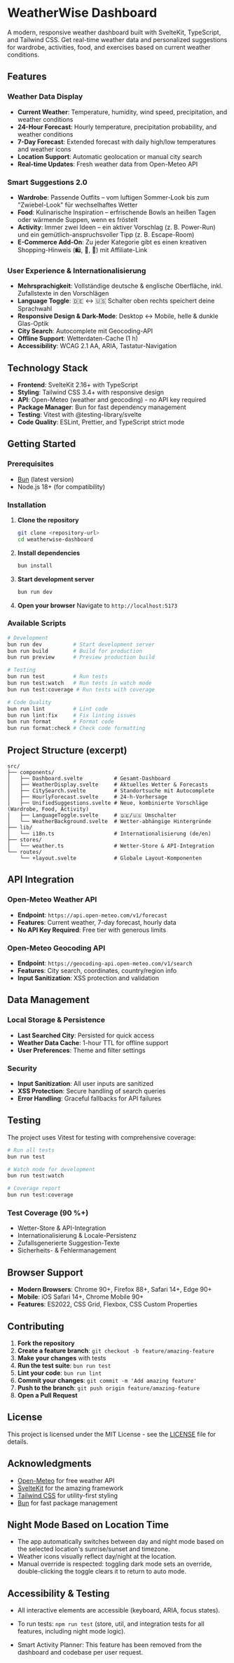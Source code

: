 # WeatherWise Dashboard

A modern, responsive weather dashboard built with SvelteKit, TypeScript, and Tailwind CSS. Get real-time weather data and personalized suggestions for wardrobe, activities, food, and exercises based on current weather conditions.

## Features

### Weather Data Display
- **Current Weather**: Temperature, humidity, wind speed, precipitation, and weather conditions
- **24-Hour Forecast**: Hourly temperature, precipitation probability, and weather conditions
- **7-Day Forecast**: Extended forecast with daily high/low temperatures and weather icons
- **Location Support**: Automatic geolocation or manual city search
- **Real-time Updates**: Fresh weather data from Open-Meteo API

### Smart Suggestions 2.0
- **Wardrobe**: Passende Outfits – vom luftigen Sommer-Look bis zum "Zwiebel-Look" für wechselhaftes Wetter  
- **Food**: Kulinarische Inspiration – erfrischende Bowls an heißen Tagen oder wärmende Suppen, wenn es fröstelt  
- **Activity**: Immer zwei Ideen – ein aktiver Vorschlag (z. B. Power-Run) und ein gemütlich-anspruchsvoller Tipp (z. B. Escape-Room)  
- **E-Commerce Add-On**: Zu jeder Kategorie gibt es einen kreativen Shopping-Hinweis (🛍️, 🍱, 🎒) mit Affiliate-Link

### User Experience & Internationalisierung
- **Mehrsprachigkeit**: Vollständige deutsche & englische Oberfläche, inkl. Zufallstexte in den Vorschlägen  
- **Language Toggle**: 🇩🇪 ↔ 🇺🇸 Schalter oben rechts speichert deine Sprachwahl  
- **Responsive Design & Dark-Mode**: Desktop ↔ Mobile, helle & dunkle Glas-Optik  
- **City Search**: Autocomplete mit Geocoding-API  
- **Offline Support**: Wetterdaten-Cache (1 h)  
- **Accessibility**: WCAG 2.1 AA, ARIA, Tastatur-Navigation

## Technology Stack

- **Frontend**: SvelteKit 2.16+ with TypeScript
- **Styling**: Tailwind CSS 3.4+ with responsive design
- **API**: Open-Meteo (weather and geocoding) - no API key required
- **Package Manager**: Bun for fast dependency management
- **Testing**: Vitest with @testing-library/svelte
- **Code Quality**: ESLint, Prettier, and TypeScript strict mode

## Getting Started

### Prerequisites
- [Bun](https://bun.sh/) (latest version)
- Node.js 18+ (for compatibility)

### Installation

1. **Clone the repository**
   ```bash
   git clone <repository-url>
   cd weatherwise-dashboard
   ```

2. **Install dependencies**
   ```bash
   bun install
   ```

3. **Start development server**
   ```bash
   bun run dev
   ```

4. **Open your browser**
   Navigate to `http://localhost:5173`

### Available Scripts

```bash
# Development
bun run dev          # Start development server
bun run build        # Build for production
bun run preview      # Preview production build

# Testing
bun run test         # Run tests
bun run test:watch   # Run tests in watch mode
bun run test:coverage # Run tests with coverage

# Code Quality
bun run lint         # Lint code
bun run lint:fix     # Fix linting issues
bun run format       # Format code
bun run format:check # Check code formatting
```

## Project Structure (excerpt)

```
src/
├── components/
│   ├── Dashboard.svelte          # Gesamt-Dashboard
│   ├── WeatherDisplay.svelte     # Aktuelles Wetter & Forecasts
│   ├── CitySearch.svelte         # Standortsuche mit Autocomplete
│   ├── HourlyForecast.svelte     # 24-h-Vorhersage
│   ├── UnifiedSuggestions.svelte # Neue, kombinierte Vorschläge (Wardrobe, Food, Activity)
│   ├── LanguageToggle.svelte     # 🇩🇪/🇺🇸 Umschalter
│   └── WeatherBackground.svelte  # Wetter-abhängige Hintergründe
├── lib/
│   └── i18n.ts                   # Internationalisierung (de/en)
├── stores/
│   └── weather.ts                # Wetter-Store & API-Integration
└── routes/
    └── +layout.svelte            # Globale Layout-Komponenten
```

## API Integration

### Open-Meteo Weather API
- **Endpoint**: `https://api.open-meteo.com/v1/forecast`
- **Features**: Current weather, 7-day forecast, hourly data
- **No API Key Required**: Free tier with generous limits

### Open-Meteo Geocoding API
- **Endpoint**: `https://geocoding-api.open-meteo.com/v1/search`
- **Features**: City search, coordinates, country/region info
- **Input Sanitization**: XSS protection and validation

## Data Management

### Local Storage & Persistence
- **Last Searched City**: Persisted for quick access
- **Weather Data Cache**: 1-hour TTL for offline support
- **User Preferences**: Theme and filter settings

### Security
- **Input Sanitization**: All user inputs are sanitized
- **XSS Protection**: Secure handling of search queries
- **Error Handling**: Graceful fallbacks for API failures

## Testing

The project uses Vitest for testing with comprehensive coverage:

```bash
# Run all tests
bun run test

# Watch mode for development
bun run test:watch

# Coverage report
bun run test:coverage
```

### Test Coverage (90 %+)
- Wetter-Store & API-Integration  
- Internationalisierung & Locale-Persistenz  
- Zufallsgenerierte Suggestion-Texte  
- Sicherheits- & Fehlermanagement

## Browser Support

- **Modern Browsers**: Chrome 90+, Firefox 88+, Safari 14+, Edge 90+
- **Mobile**: iOS Safari 14+, Chrome Mobile 90+
- **Features**: ES2022, CSS Grid, Flexbox, CSS Custom Properties

## Contributing

1. **Fork the repository**
2. **Create a feature branch**: `git checkout -b feature/amazing-feature`
3. **Make your changes** with tests
4. **Run the test suite**: `bun run test`
5. **Lint your code**: `bun run lint`
6. **Commit your changes**: `git commit -m 'Add amazing feature'`
7. **Push to the branch**: `git push origin feature/amazing-feature`
8. **Open a Pull Request**

## License

This project is licensed under the MIT License - see the [LICENSE](LICENSE) file for details.

## Acknowledgments

- [Open-Meteo](https://open-meteo.com/) for free weather API
- [SvelteKit](https://kit.svelte.dev/) for the amazing framework
- [Tailwind CSS](https://tailwindcss.com/) for utility-first styling
- [Bun](https://bun.sh/) for fast package management

## Night Mode Based on Location Time
- The app automatically switches between day and night mode based on the selected location's sunrise/sunset and timezone.
- Weather icons visually reflect day/night at the location.
- Manual override is respected: toggling dark mode sets an override, double-clicking the toggle clears it to return to auto mode.

## Accessibility & Testing
- All interactive elements are accessible (keyboard, ARIA, focus states).
- To run tests: `npm run test` (store, util, and integration tests for all features, including night mode logic).

- Smart Activity Planner: This feature has been removed from the dashboard and codebase per user request.
